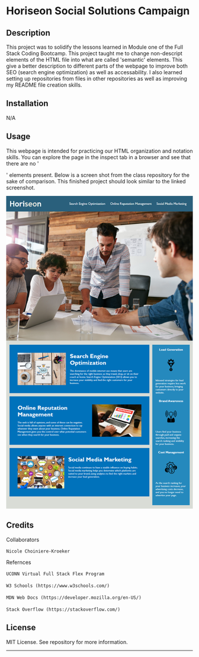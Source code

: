 # Horiseon Social Solutions Campaign

## Description

This project was to solidify the lessons learned in Module one of the Full Stack Coding Bootcamp. This project taught me to change non-descript elements of the HTML file into what are called 'semantic' elements. This give a better description to different parts of the webpage to improve both SEO (search engine optimization) as well as accessability. I also learned setting up repositories from files in other repositories as well as improving my README file creation skills.

## Installation

N/A

## Usage

This webpage is intended for practicing our HTML organization and notation skills. You can explore the page in the inspect tab in a browser and see that there are no '<div>' elements present. Below is a screen shot from the class repository for the sake of comparison. This finished project should look similar to the linked screenshot.

![Screenshot of finished webpage for comparison)](assets/images/01-html-css-git-homework-demo.png)

## Credits

Collaborators

    Nicole Choiniere-Kroeker

Refernces

    UCONN Virtual Full Stack Flex Program

    W3 Schools (https://www.w3schools.com/)

    MDN Web Docs (https://developer.mozilla.org/en-US/)

    Stack Overflow (https://stackoverflow.com/)

## License

MIT License. See repository for more information.

---
